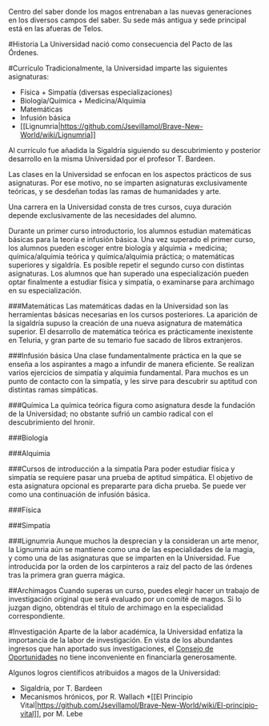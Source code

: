 Centro del saber donde los magos entrenaban a las nuevas generaciones en los diversos campos del saber. Su sede más antigua y sede principal está en las afueras de Telos.

#Historia
La Universidad nació como consecuencia del Pacto de las Órdenes.

#Currículo
Tradicionalmente, la Universidad imparte las siguientes asignaturas:
* Física + Simpatía (diversas especializaciones)
* Biología/Química + Medicina/Alquimia
* Matemáticas
* Infusión básica
* [[Lignumria|https://github.com/Jsevillamol/Brave-New-World/wiki/Lignumria]]

Al currículo fue añadida la Sigaldría siguiendo su descubrimiento y posterior desarrollo en la misma Universidad por el profesor T. Bardeen.

Las clases en la Universidad se enfocan en los aspectos prácticos de sus asignaturas. Por ese motivo, no se imparten asignaturas exclusivamente teóricas, y se desdeñan todas las ramas de humanidades y arte.

Una carrera en la Universidad consta de tres cursos, cuya duración depende exclusivamente de las necesidades del alumno. 

Durante un primer curso introductorio, los alumnos estudian matemáticas básicas para la teoría e infusión básica. Una vez superado el primer curso, los alumnos pueden escoger entre biología y alquimia + medicina; química/alquimia teórica y química/alquimia práctica; o matemáticas superiores y sigaldría. Es posible repetir el segundo curso con distintas asignaturas. Los alumnos que han superado una especialización pueden optar finalmente a estudiar física y simpatía, o examinarse para archimago en su especialización.

###Matemáticas
Las matemáticas dadas en la Universidad son las herramientas básicas necesarias en los cursos posteriores. La aparición de la sigaldría supuso la creación de una nueva asignatura de matemática superior. El desarrollo de matemática teórica es prácticamente inexistente en Teluria, y gran parte de su temario fue sacado de libros extranjeros.

###Infusión básica
Una clase fundamentalmente práctica en la que se enseña a los aspirantes a mago a infundir de manera eficiente. Se realizan varios ejercicios de simpatía y alquimia fundamental. Para muchos es un punto de contacto con la simpatía, y les sirve para descubrir su aptitud con distintas ramas simpáticas.

###Química
La química teórica figura como asignatura desde la fundación de la Universidad; no obstante sufrió un cambio radical con el descubrimiento del hronir.

###Biología

###Alquimia

###Cursos de introducción a la simpatía
Para poder estudiar física y simpatía se requiere pasar una prueba de aptitud simpática. El objetivo de esta asignatura opcional es prepararte para dicha prueba. Se puede ver como una continuación de infusión básica.

###Física

###Simpatía

###Lignumria
Aunque muchos la desprecian y la consideran un arte menor, la Lignumria aún se mantiene como una de las especialidades de la magia, y como una de las asignaturas que se imparten en la Universidad. Fue introducida por la orden de los carpinteros a raiz del pacto de las órdenes tras la primera gran guerra mágica.

##Archimagos
Cuando superas un curso, puedes elegir hacer un trabajo de investigación original que será evaluado por un comité de magos. Si lo juzgan digno, obtendrás el título de archimago en la especialidad correspondiente.

#Investigación
Aparte de la labor académica, la Universidad enfatiza la importancia de la labor de investigación. En vista de los abundantes ingresos que han aportado sus investigaciones, el [Consejo de Oportunidades](https://github.com/Jsevillamol/Brave-New-World/wiki/Consejo-de-oportunidades) no tiene inconveniente en financiarla generosamente.

Algunos logros científicos atribuidos a magos de la Universidad:
* Sigaldría, por T. Bardeen
* Mecanismos hrónicos, por R. Wallach
*[[El Principio Vital|https://github.com/Jsevillamol/Brave-New-World/wiki/El-principio-vital]], por M. Lebe
